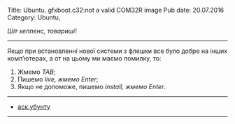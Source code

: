 Title: Ubuntu. gfxboot.c32:not a valid COM32R image
Pub date: 20.07.2016
Category: Ubuntu, 

_Шіт хеппенс, товариші!_

-----

Якщо при встановленні нової системи з флешки все було добре на інших комп’ютерах, а от на цьому ми маємо помилку, то:
1. Жмемо _TAB_;
2. Пишемо _live, _жмемо_ Enter_;
3. Якщо не допоможе, пишемо _install, _жмемо_ Enter_.

-----

* <a href="http://askubuntu.com/questions/486602/ubuntu-14-04-lts-live-usb-boot-error-gfxboot-c32not-a-valid-com32r-image">аск.убунту</a>

-----

